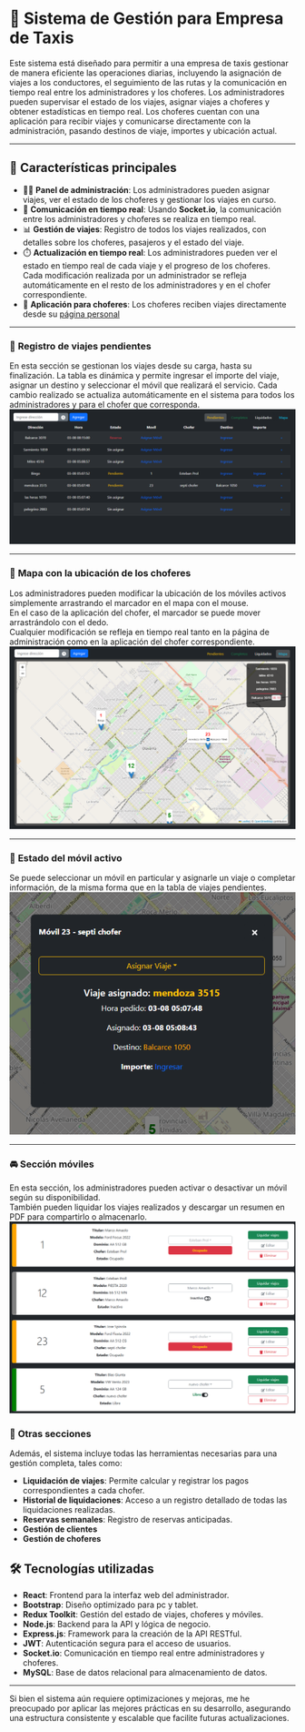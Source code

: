 # 🚖 Sistema de Gestión para Empresa de Taxis

Este sistema está diseñado para permitir a una empresa de taxis gestionar de manera eficiente las operaciones diarias, incluyendo la asignación de viajes a los conductores, el seguimiento de las rutas y la comunicación en tiempo real entre los administradores y los choferes. Los administradores pueden supervisar el estado de los viajes, asignar viajes a choferes y obtener estadísticas en tiempo real. Los choferes cuentan con una aplicación para recibir viajes y comunicarse directamente con la administración, pasando destinos de viaje, importes y ubicación actual.

---

## 🌟 Características principales

- 🧑‍💼 **Panel de administración**: Los administradores pueden asignar viajes, ver el estado de los choferes y gestionar los viajes en curso.
- 🔄 **Comunicación en tiempo real**: Usando **Socket.io**, la comunicación entre los administradores y choferes se realiza en tiempo real.
- 📊 **Gestión de viajes**: Registro de todos los viajes realizados, con detalles sobre los choferes, pasajeros y el estado del viaje.
- ⏱️ **Actualización en tiempo real**: Los administradores pueden ver el estado en tiempo real de cada viaje y el progreso de los choferes.  
  Cada modificación realizada por un administrador se refleja automáticamente en el resto de los administradores y en el chofer correspondiente.
- 📲 **Aplicación para choferes**: Los choferes reciben viajes directamente desde su [página personal](http://localhost:5173/proyectos/app_chofer)

---

### 📌 **Registro de viajes pendientes**
En esta sección se gestionan los viajes desde su carga, hasta su finalización. La tabla es dinámica y permite ingresar el importe del viaje, asignar un destino y seleccionar el móvil que realizará el servicio. Cada cambio realizado se actualiza automáticamente en el sistema para todos los administradores y para el chofer que corresponda.  
![Tabla de viajes pendientes](../images/sistemaGestion/tabla.webp)  

---

### 🚩 **Mapa con la ubicación de los choferes**
Los administradores pueden modificar la ubicación de los móviles activos simplemente arrastrando el marcador en el mapa con el mouse.  
En el caso de la aplicación del chofer, el marcador se puede mover arrastrándolo con el dedo.  
Cualquier modificación se refleja en tiempo real tanto en la página de administración como en la aplicación del chofer correspondiente.  
![Mapa](../images/sistemaGestion/mapa.webp)  

---

### 🚗 **Estado del móvil activo**
Se puede seleccionar un móvil en particular y asignarle un viaje o completar información, de la misma forma que en la tabla de viajes pendientes.  
![Modal del estado del móvil](../images/sistemaGestion/modal.webp)  

---

### 🚘 **Sección móviles**
En esta sección, los administradores pueden activar o desactivar un móvil según su disponibilidad.  
También pueden liquidar los viajes realizados y descargar un resumen en PDF para compartirlo o almacenarlo.  
![Sección móviles](../images/sistemaGestion/moviles.webp)  

### 🔹 **Otras secciones**  
Además, el sistema incluye todas las herramientas necesarias para una gestión completa, tales como:  

- **Liquidación de viajes**: Permite calcular y registrar los pagos correspondientes a cada chofer.  
- **Historial de liquidaciones**: Acceso a un registro detallado de todas las liquidaciones realizadas.  
- **Reservas semanales**: Registro de reservas anticipadas. 
- **Gestión de clientes**
- **Gestión de choferes**


## 🛠️ **Tecnologías utilizadas**
- **React**: Frontend para la interfaz web del administrador.
- **Bootstrap**: Diseño optimizado para pc y tablet.
- **Redux Toolkit**: Gestión del estado de viajes, choferes y móviles.
- **Node.js**: Backend para la API y lógica de negocio.
- **Express.js**: Framework para la creación de la API RESTful.
- **JWT**: Autenticación segura para el acceso de usuarios.
- **Socket.io**: Comunicación en tiempo real entre administradores y choferes.
- **MySQL**: Base de datos relacional para almacenamiento de datos.
---


Si bien el sistema aún requiere optimizaciones y mejoras, me he preocupado por aplicar las mejores prácticas en su desarrollo, asegurando una estructura consistente y escalable que facilite futuras actualizaciones.  
